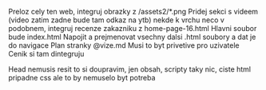 Preloz cely ten web, integruj obrazky z /assets2/*.png
Pridej sekci s videem (video zatim zadne bude tam odkaz na ytb) nekde k vrchu neco v podobnem, integruj recenze zakazniku z home-page-16.html
Hlavni soubor bude index.html
Napojit a prejmenovat vsechny dalsi .html soubory a dat je do navigace
Plan stranky @vize.md
Musi to byt privetive pro uzivatele
Cenik si tam dintegruju

Head nemusis resit to si doupravim, jen obsah, scripty taky nic, ciste html pripadne css ale to by nemuselo byt potreba